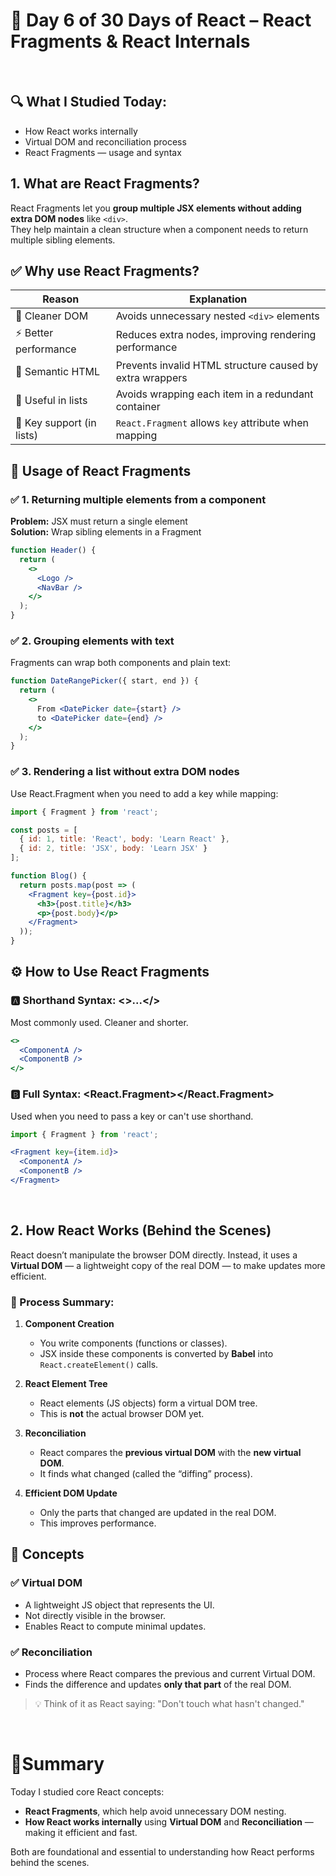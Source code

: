 # 📅 Day 6 of 30 Days of React – React Fragments & React Internals
<br/>

## 🔍 What I Studied Today:
- How React works internally
- Virtual DOM and reconciliation process
- React Fragments — usage and syntax

## 1. What are React Fragments?

React Fragments let you **group multiple JSX elements without adding extra DOM nodes** like `<div>`.  
They help maintain a clean structure when a component needs to return multiple sibling elements.


## ✅ Why use React Fragments?

| Reason                         | Explanation                                                                 |
|-------------------------------|-----------------------------------------------------------------------------|
| 🧹 Cleaner DOM                | Avoids unnecessary nested `<div>` elements                                  |
| ⚡ Better performance         | Reduces extra nodes, improving rendering performance                        |
| 🧠 Semantic HTML             | Prevents invalid HTML structure caused by extra wrappers                    |
| 🔁 Useful in lists            | Avoids wrapping each item in a redundant container                          |
| 🔑 Key support (in lists)    | `React.Fragment` allows `key` attribute when mapping                        |


## 🔄 Usage of React Fragments

### ✅ 1. **Returning multiple elements from a component**

**Problem:** JSX must return a single element  
**Solution:** Wrap sibling elements in a Fragment

```jsx
function Header() {
  return (
    <>
      <Logo />
      <NavBar />
    </>
  );
}
```

### ✅ 2. **Grouping elements with text**
Fragments can wrap both components and plain text:

```jsx
function DateRangePicker({ start, end }) {
  return (
    <>
      From <DatePicker date={start} />
      to <DatePicker date={end} />
    </>
  );
}
```

### ✅ 3. **Rendering a list without extra DOM nodes**
Use React.Fragment when you need to add a key while mapping:

```jsx
import { Fragment } from 'react';

const posts = [
  { id: 1, title: 'React', body: 'Learn React' },
  { id: 2, title: 'JSX', body: 'Learn JSX' }
];

function Blog() {
  return posts.map(post => (
    <Fragment key={post.id}>
      <h3>{post.title}</h3>
      <p>{post.body}</p>
    </Fragment>
  ));
}
```

## ⚙️ How to Use React Fragments

### 🅰️ Shorthand Syntax: <>...</>
Most commonly used. Cleaner and shorter.

```jsx
<>
  <ComponentA />
  <ComponentB />
</>
```

### 🅱️ Full Syntax: <React.Fragment></React.Fragment>
Used when you need to pass a key or can't use shorthand.

```jsx
import { Fragment } from 'react';

<Fragment key={item.id}>
  <ComponentA />
  <ComponentB />
</Fragment>
```
<br/>

## 2. How React Works (Behind the Scenes)

React doesn’t manipulate the browser DOM directly. Instead, it uses a **Virtual DOM** — a lightweight copy of the real DOM — to make updates more efficient.

### 📌 Process Summary:

1. **Component Creation**  
   - You write components (functions or classes).
   - JSX inside these components is converted by **Babel** into `React.createElement()` calls.

2. **React Element Tree**  
   - React elements (JS objects) form a virtual DOM tree.
   - This is **not** the actual browser DOM yet.

3. **Reconciliation**  
   - React compares the **previous virtual DOM** with the **new virtual DOM**.
   - It finds what changed (called the “diffing” process).

4. **Efficient DOM Update**  
   - Only the parts that changed are updated in the real DOM.
   - This improves performance.


## 🧠 Concepts

### ✅ Virtual DOM

- A lightweight JS object that represents the UI.
- Not directly visible in the browser.
- Enables React to compute minimal updates.

### ✅ Reconciliation

- Process where React compares the previous and current Virtual DOM.
- Finds the difference and updates **only that part** of the real DOM.

> 💡 Think of it as React saying: "Don't touch what hasn't changed."
<br/>

# 📝Summary

Today I studied core React concepts:
- **React Fragments**, which help avoid unnecessary DOM nesting.
- **How React works internally** using **Virtual DOM** and **Reconciliation** — making it efficient and fast.

Both are foundational and essential to understanding how React performs behind the scenes.